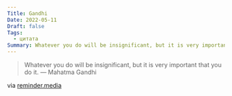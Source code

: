 ```yaml
---
Title: Gandhi
Date: 2022-05-11
Draft: false
Tags:
  - цитата
Summary: Whatever you do will be insignificant, but it is very important that you do it.
---
```


> Whatever you do will be insignificant, but it is very important that you do it. — Mahatma Gandhi

via [reminder.media](https://reminder.media/amp/post/kak-prinyat-svoyu-skromnuyu-rol)